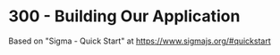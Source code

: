 # 300 - Building Our Application

Based on "Sigma - Quick Start" at https://www.sigmajs.org/#quickstart

